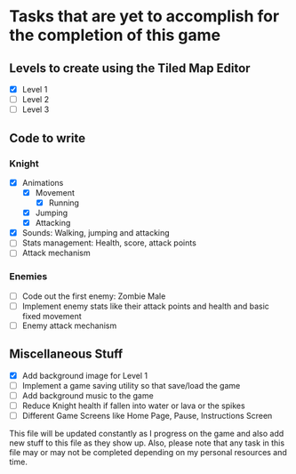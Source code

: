 # Tasks that are yet to accomplish for the completion of this game

## Levels to create using the Tiled Map Editor

- [x] Level 1
- [ ] Level 2
- [ ] Level 3

## Code to write

### Knight

- [x] Animations
  - [x] Movement
    - [x] Running
  - [x] Jumping
  - [x] Attacking
- [x] Sounds: Walking, jumping and attacking
- [ ] Stats management: Health, score, attack points
- [ ] Attack mechanism

### Enemies

- [ ] Code out the first enemy: Zombie Male
- [ ] Implement enemy stats like their attack points and health and basic fixed movement
- [ ] Enemy attack mechanism

## Miscellaneous Stuff

- [x] Add background image for Level 1
- [ ] Implement a game saving utility so that save/load the game
- [ ] Add background music to the game
- [ ] Reduce Knight health if fallen into water or lava or the spikes
- [ ] Different Game Screens like Home Page, Pause, Instructions Screen

This file will be updated constantly as I progress on the game and also add new stuff to this file as they show up. Also, please note that any task in this file may or may not be completed depending on my personal resources and time.
